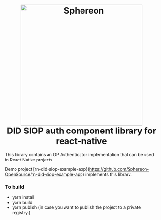 <h1 align="center">
  <br>
  <a href="https://www.sphereon.com"><img src="https://sphereon.com/content/themes/sphereon/assets/img/logo.svg" alt="Sphereon" width="400"></a>
  <br>DID SIOP auth component library for react-native 
  <br>
</h1>

This library contains an OP Authenticator implementation that can be used in React Native projects.

Demo project [rn-did-siop-example-app}(https://github.com/Sphereon-OpenSource/rn-did-siop-example-app) implements this library.

### To build

- yarn install
- yarn build
- yarn publish (in case you want to publish the project to a private registry.)